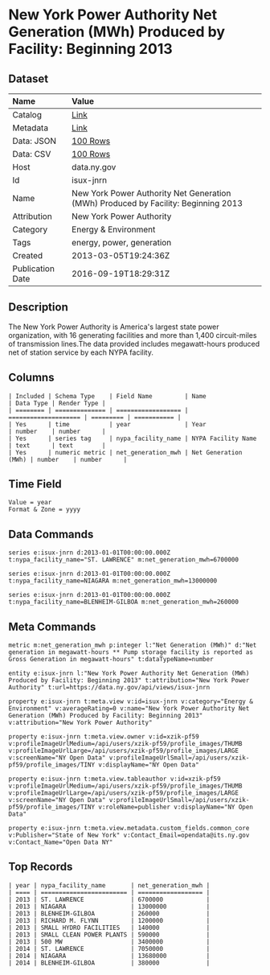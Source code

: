 # New York Power Authority Net Generation (MWh) Produced by Facility: Beginning 2013

## Dataset

| Name | Value |
| :--- | :---- |
| Catalog | [Link](https://catalog.data.gov/dataset/new-york-power-authority-net-generation-mwh-produced-by-facility-beginning-2013) |
| Metadata | [Link](https://data.ny.gov/api/views/isux-jnrn) |
| Data: JSON | [100 Rows](https://data.ny.gov/api/views/isux-jnrn/rows.json?max_rows=100) |
| Data: CSV | [100 Rows](https://data.ny.gov/api/views/isux-jnrn/rows.csv?max_rows=100) |
| Host | data.ny.gov |
| Id | isux-jnrn |
| Name | New York Power Authority Net Generation (MWh) Produced by Facility: Beginning 2013 |
| Attribution | New York Power Authority |
| Category | Energy & Environment |
| Tags | energy, power, generation |
| Created | 2013-03-05T19:24:36Z |
| Publication Date | 2016-09-19T18:29:31Z |

## Description

The New York Power Authority is America's largest state power organization, with 16 generating facilities and more than 1,400 circuit-miles of transmission lines.The data provided includes megawatt-hours produced net of station service by each NYPA facility.

## Columns

```ls
| Included | Schema Type    | Field Name         | Name                 | Data Type | Render Type |
| ======== | ============== | ================== | ==================== | ========= | =========== |
| Yes      | time           | year               | Year                 | number    | number      |
| Yes      | series tag     | nypa_facility_name | NYPA Facility Name   | text      | text        |
| Yes      | numeric metric | net_generation_mwh | Net Generation (MWh) | number    | number      |
```

## Time Field

```ls
Value = year
Format & Zone = yyyy
```

## Data Commands

```ls
series e:isux-jnrn d:2013-01-01T00:00:00.000Z t:nypa_facility_name="ST. LAWRENCE" m:net_generation_mwh=6700000

series e:isux-jnrn d:2013-01-01T00:00:00.000Z t:nypa_facility_name=NIAGARA m:net_generation_mwh=13000000

series e:isux-jnrn d:2013-01-01T00:00:00.000Z t:nypa_facility_name=BLENHEIM-GILBOA m:net_generation_mwh=260000
```

## Meta Commands

```ls
metric m:net_generation_mwh p:integer l:"Net Generation (MWh)" d:"Net generation in megawatt-hours ** Pump storage facility is reported as Gross Generation in megawatt-hours" t:dataTypeName=number

entity e:isux-jnrn l:"New York Power Authority Net Generation (MWh) Produced by Facility: Beginning 2013" t:attribution="New York Power Authority" t:url=https://data.ny.gov/api/views/isux-jnrn

property e:isux-jnrn t:meta.view v:id=isux-jnrn v:category="Energy & Environment" v:averageRating=0 v:name="New York Power Authority Net Generation (MWh) Produced by Facility: Beginning 2013" v:attribution="New York Power Authority"

property e:isux-jnrn t:meta.view.owner v:id=xzik-pf59 v:profileImageUrlMedium=/api/users/xzik-pf59/profile_images/THUMB v:profileImageUrlLarge=/api/users/xzik-pf59/profile_images/LARGE v:screenName="NY Open Data" v:profileImageUrlSmall=/api/users/xzik-pf59/profile_images/TINY v:displayName="NY Open Data"

property e:isux-jnrn t:meta.view.tableauthor v:id=xzik-pf59 v:profileImageUrlMedium=/api/users/xzik-pf59/profile_images/THUMB v:profileImageUrlLarge=/api/users/xzik-pf59/profile_images/LARGE v:screenName="NY Open Data" v:profileImageUrlSmall=/api/users/xzik-pf59/profile_images/TINY v:roleName=publisher v:displayName="NY Open Data"

property e:isux-jnrn t:meta.view.metadata.custom_fields.common_core v:Publisher="State of New York" v:Contact_Email=opendata@its.ny.gov v:Contact_Name="Open Data NY"
```

## Top Records

```ls
| year | nypa_facility_name       | net_generation_mwh | 
| ==== | ======================== | ================== | 
| 2013 | ST. LAWRENCE             | 6700000            | 
| 2013 | NIAGARA                  | 13000000           | 
| 2013 | BLENHEIM-GILBOA          | 260000             | 
| 2013 | RICHARD M. FLYNN         | 1200000            | 
| 2013 | SMALL HYDRO FACILITIES   | 140000             | 
| 2013 | SMALL CLEAN POWER PLANTS | 590000             | 
| 2013 | 500 MW                   | 3400000            | 
| 2014 | ST. LAWRENCE             | 7050000            | 
| 2014 | NIAGARA                  | 13680000           | 
| 2014 | BLENHEIM-GILBOA          | 380000             | 
```